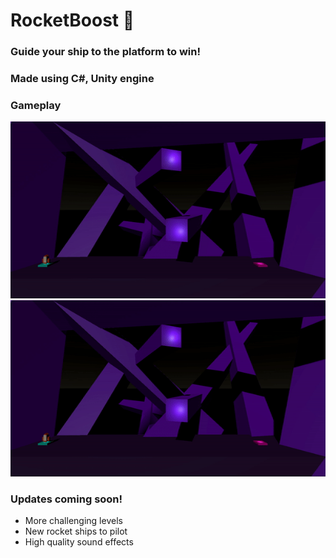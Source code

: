 # RocketBoost 🚀
### Guide your ship to the platform to win!
### Made using C#, Unity engine 

### Gameplay
![](https://github.com/Json-Ram/RocketBoost/blob/main/Media/GamePlayWin.gif?raw=true)
![](https://github.com/Json-Ram/RocketBoost/blob/main/Media/GamePlayLose.gif?raw=true)

### Updates coming soon!
* More challenging levels
* New rocket ships to pilot
* High quality sound effects
